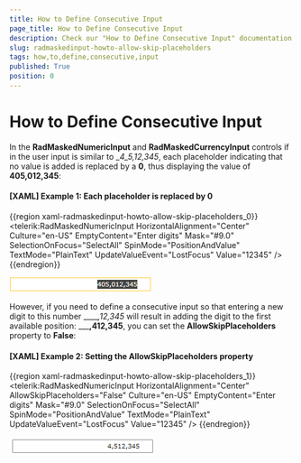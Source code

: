 ```yaml
---
title: How to Define Consecutive Input
page_title: How to Define Consecutive Input
description: Check our "How to Define Consecutive Input" documentation article for the RadMaskedInput WPF control.
slug: radmaskedinput-howto-allow-skip-placeholders
tags: how,to,define,consecutive,input
published: True
position: 0
---
```


# How to Define Consecutive Input

In the __RadMaskedNumericInput__ and __RadMaskedCurrencyInput__ controls if in the user input is similar to __4_5,_12,345__, each placeholder indicating that no value is added is replaced by a __0__, thus displaying the value of __405,012,345__:

#### __[XAML] Example 1: Each placeholder is replaced by 0__
{{region xaml-radmaskedinput-howto-allow-skip-placeholders_0}}
	<telerik:RadMaskedNumericInput HorizontalAlignment="Center"
								   Culture="en-US"
								   EmptyContent="Enter digits"
								   Mask="#9.0"
								   SelectionOnFocus="SelectAll"
								   SpinMode="PositionAndValue"
								   TextMode="PlainText"
								   UpdateValueEvent="LostFocus"
								   Value="12345" />
{{endregion}}

![](images/radmaskedinput_howto_skip_placeholders.png)

However, if you need to define a consecutive input so that entering a new digit to this number  _____,_12,345__ will result in adding the digit to the first available position: _____,412,345__, you can set the __AllowSkipPlaceholders__ property to __False__:

#### __[XAML] Example 2: Setting the AllowSkipPlaceholders property__
{{region xaml-radmaskedinput-howto-allow-skip-placeholders_1}}
	<telerik:RadMaskedNumericInput HorizontalAlignment="Center"
								   AllowSkipPlaceholders="False"
								   Culture="en-US"
								   EmptyContent="Enter digits"
								   Mask="#9.0"
								   SelectionOnFocus="SelectAll"
								   SpinMode="PositionAndValue"
								   TextMode="PlainText"
								   UpdateValueEvent="LostFocus"
								   Value="12345" />
{{endregion}}

![](images/radmaskedinput_howto_skip_placeholders_false.png)